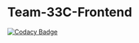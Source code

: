 # Team-33C-Frontend

[![Codacy Badge](https://api.codacy.com/project/badge/Grade/314bdc6ef6df4f7cb05244c869d7a663)](https://app.codacy.com/gh/BuildForSDGCohort2/Team-33C-Frontend?utm_source=github.com&utm_medium=referral&utm_content=BuildForSDGCohort2/Team-33C-Frontend&utm_campaign=Badge_Grade_Settings)